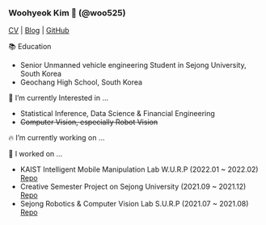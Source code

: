 ### Woohyeok Kim 👋 (@woo525)

[CV](https://github.com/woo525/woo525/blob/main/%EA%B9%80%EC%9A%B0%ED%98%81-CV.pdf) | [Blog]() | [GitHub](https://github.com/woo525)

<!--
**woo525/woo525** is a ✨ _special_ ✨ repository because its `README.md` (this file) appears on your GitHub profile.

Here are some ideas to get you started:

- 🔭 I’m currently working on ...
- 🌱 I’m currently learning ...
- 👯 I’m looking to collaborate on ...
- 🤔 I’m looking for help with ...
- 💬 Ask me about ...
- 📫 How to reach me: ...
- 😄 Pronouns: ...
- ⚡ Fun fact: ...
-->

📚 Education
- Senior Unmanned vehicle engineering Student in Sejong University, South Korea
- Geochang High School, South Korea

🌱 I’m currently Interested in ...
- Statistical Inference, Data Science & Financial Engineering
- ~~Computer Vision, especially Robot Vision~~

🔥 I’m currently working on ...

🔭 I worked on ...
- KAIST Intelligent Mobile Manipulation Lab W.U.R.P (2022.01 ~ 2022.02) [Repo](https://github.com/JisuHann/Instance-segmentation-through-Interactive-perception)
- Creative Semester Project on Sejong University (2021.09 ~ 2021.12) [Repo](https://github.com/woo525/muin_DL)
- Sejong Robotics & Computer Vision Lab S.U.R.P (2021.07 ~ 2021.08) [Repo](https://github.com/sejong-rcv/2021.URP.Summer/tree/woo525/SSD300)
